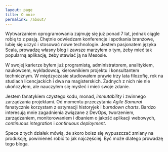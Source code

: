```yaml
---
layout: page
title: O mnie
permalink: /about/
---
```



Wytwarzaniem oprogramowania zajmuję się już ponad 7 lat, jednak ciągle robię to z pasją.
Chętnie odwiedzam konferencje i spotkania branżowe, lubię się uczyć i stosować nowe technologie.
Jestem pasjonatem języka Scala, prowadzę własny blog i zawsze marzyłem o tym, żeby mieć tak popularną aplikację, żeby stawiać ją na Mesosie.

W swojej karierze byłem już programistą, administratorem, analitykiem, naukowcem, wykładowcą, kierownikiem projektu i konsultantem technicznym.
W międzyczasie studiowałem prawie trzy lata filozofię, rok na studiach licencjackich i dwa na magisterskich. Żadnych z nich nie nie ukończyłem, ale nauczyłem się myśleć i mieć swoje zdanie.

Jestem fanatykiem czystego kodu, monad, _immutability_ i zwinnego zarządzania projektami. 
Od momentu przeczytania _Agile Samurai_ fanatycznie korzystam z estymacji historyjek i _burndown charts_.
Bardzo interesują mnie zagadnienia związane z DevOps, tworzeniem, zarządzaniem, monitorowaniem i dbaniem o jakość aplikacji webowych, _continuous integration_ i _continuous deployment_.

Spece z tych działek mówią, że skoro boisz się wypuszczać zmiany na produkcję, powinieneś robić to jak najczęściej.
Być może dlatego prowadzę tego bloga.


